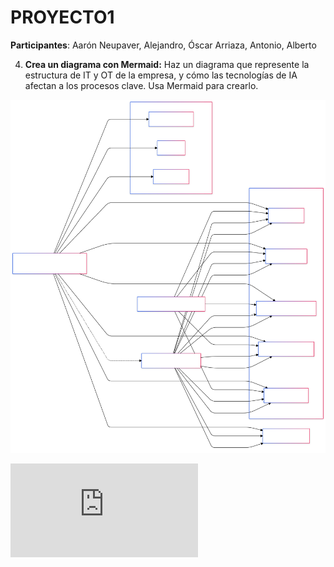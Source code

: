 # PROYECTO1

**Participantes**: Aarón Neupaver, Alejandro, Óscar Arriaza, Antonio, Alberto
 
4. **Crea un diagrama con Mermaid:** Haz un diagrama que represente la estructura de IT y OT de la empresa, y cómo las tecnologías de IA afectan a los procesos clave.     Usa Mermaid para crearlo.

![Diagrama de Mermaid formato .svg](https://github.com/erneupa/PROYECTO1/blob/018fdcdc95d5e284289a1aa522d25b8d7b003d10/diagrama.svg)

![Este es el codigo para crear el diagrama, desde aquí, podrás ver también el diagrama.](https://github.com/erneupa/PROYECTO1/blob/3780ad2a86eb032240e4e98ee5daef4b6d2208b3/codigo-diagrama.mmd)
   
